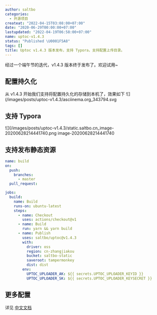 ```yaml
---
author: saltbo
categories:
  - 开源项目
createat: "2022-04-15T03:08:00+07:00"
date: "2020-06-29T00:00:00+07:00"
lastupdated: "2022-04-19T06:58:00+07:00"
name: uptoc-v1.4.3
status: "Published \U0001F5A8"
tags: []
title: Uptoc v1.4.3 版本发布，支持 Typora，支持配置上传目录。
---
```


经过一个端午节的迭代，v1.4.3 版本终于发布了。欢迎试用~

## 配置持久化

从 v1.4.3 开始我们支持将配置持久化的存储到本机了，效果如下
![](/images/posts/uptoc-v1.4.3/asciinema.org_343794.svg

## 支持 Typora

![](/images/posts/uptoc-v1.4.3/static.saltbo.cn_image-20200628214441740.png
image-20200628214441740

## 支持发布静态资源

```yaml
name: build
on:
  push:
    branches:
      - master
  pull_request:

jobs:
  build:
    name: Build
    runs-on: ubuntu-latest
    steps:
      - name: Checkout
        uses: actions/checkout@v1
      - name: Build
        run: yarn && yarn build
      - name: Publish
        uses: saltbo/uptoc@v1.4.3
        with:
          driver: oss
          region: cn-zhangjiakou
          bucket: saltbo-static
          saveroot: tampermonkey
          dist: dist
        env:
          UPTOC_UPLOADER_AK: ${{ secrets.UPTOC_UPLOADER_KEYID }}
          UPTOC_UPLOADER_SK: ${{ secrets.UPTOC_UPLOADER_KEYSECRET }}
```

## 更多配置

详见 [中文文档](/uptoc)
